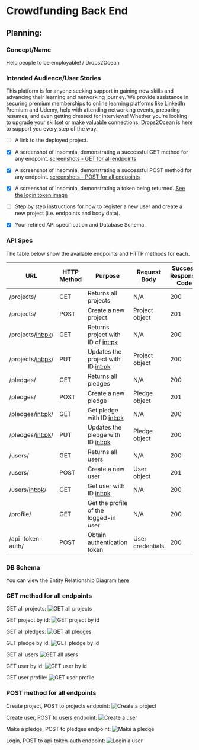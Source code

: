 # Crowdfunding Back End
  

## Planning:
### Concept/Name
  Help people to be employable!  / Drops2Ocean  

### Intended Audience/User Stories
  This platform is for anyone seeking support in gaining new skills and advancing their learning and networking journey. We provide assistance in securing premium memberships to online learning platforms like LinkedIn Premium and Udemy, help with attending networking events, preparing resumes, and even getting dressed for interviews! Whether you're looking to upgrade your skillset or make valuable connections, Drops2Ocean is here to support you every step of the way.
 


- [ ] A link to the deployed project.

- [X] A screenshot of Insomnia, demonstrating a successful GET method for any endpoint.
      [screenshots - GET for all endpoints](#get-method-for-all-endpoints)

- [X] A screenshot of Insomnia, demonstrating a successful POST method for any endpoint.
      [screenshots - POST for all endpoints](#post-method-for-all-endpoints)

- [X] A screenshot of Insomnia, demonstrating a token being returned. [See the login token image](#login-token-image)

      
- [ ] Step by step instructions for how to register a new user and create a new project (i.e. endpoints and body data).
- [X] Your refined API specification and Database Schema.


### API Spec
  The table below show the available endpoints and HTTP methods for each. 


| URL                        | HTTP Method | Purpose                               | Request Body  | Success Response Code | Authentication/Authorization               |
|----------------------------|-------------|---------------------------------------|---------------|-----------------------|--------------------------------------------|
| /projects/                | GET         | Returns all projects                  | N/A           | 200                   | N/A                                        |
| /projects/                | POST        | Create a new project                  | Project object| 201                   | Must be logged in                          |
| /projects/<int:pk>/       | GET         | Returns project with ID of <int:pk> | N/A           | 200                   | N/A                                        |
| /projects/<int:pk>/       | PUT         | Updates the project with ID <int:pk> | Project object| 200                   | Must be logged in, must be project owner   |
| /pledges/                 | GET         | Returns all pledges                   | N/A           | 200                   | N/A                                        |
| /pledges/                 | POST        | Create a new pledge                   | Pledge object | 201                   | Must be logged in, must not be the owner of the project |
| /pledges/<int:pk>/        | GET         | Get pledge with ID <int:pk>         | N/A           | 200                   | N/A                                        |
| /pledges/<int:pk>/        | PUT         | Updates the pledge with ID <int:pk> | Pledge object | 200                   | Must be logged in, must be the pledge owner |
| /users/                   | GET         | Returns all users                     | N/A           | 200                   | N/A                                        |
| /users/                   | POST        | Create a new user                     | User object   | 201                   | N/A                                        |
| /users/<int:pk>/          | GET         | Get user with ID <int:pk>           | N/A           | 200                   | Must be logged in, must be the user with ID |
| /profile/                 | GET         | Get the profile of the logged-in user | N/A           | 200                   | Must be logged in, must be the user with ID |
| /api-token-auth/          | POST        | Obtain authentication token           | User credentials | 200                 | N/A                                        |


### DB Schema
You can view the Entity Relationship Diagram [here]( https://viewer.diagrams.net/?tags=%7B%7D&lightbox=1&highlight=0000ff&edit=_blank&layers=1&nav=1&title=ERDcrowdfundingproject#R%3Cmxfile%3E%3Cdiagram%20name%3D%22Page-1%22%20id%3D%22etVU1-LtRZmNaajhlSJn%22%3E7Z1dc9o4FIZ%2FDZftIBsMviwk6X4k007SbbNXGRULUEe2XFkE6K9fyZ%2BAEmJlA3YtzWRaW8iyOeeVHuvYOvTcabj5yGC8vKEBIj2nH2x67kXPcfzhQPwrC7ZZgTcYZQULhoOsCFQFd%2FgXygv7eekKByjZq8gpJRzH%2B4UzGkVoxvfKIGN0vV9tTsn%2BWWO4QErB3QwStfQbDvgyKx07o6r8D4QXy%2BLMwPOzT0JYVM6%2FSbKEAV3vFLmXPXfKKOXZVriZIiJtV9glO%2B7qmU%2FLC2Mo4nUOuPnpr%2F%2BCP78Og9vvdxx8m1x%2BCd4NvayZR0hW%2BTf%2BJ0Esv2K%2BLcwgLj6Wmxx%2Bl0WThEPGc2%2B5fVEg7M8hjsSh7gVI9wmBcYLT6lnJEpPgGm7pihcNFXuTOd6g4DZzlqwr%2FHYtGpO7svG5aPwuvxj5MSR4EYntmfjq8owThhJxLdcw4XmNJQ9JvqnaKTfdI2IcbXaKcrt9RDREnG1Flc2%2BGLeFk%2FP9daUIMM7LljtqcL28EOYqXJRNV44SG7mvdPw2Uvx23Ge3UnqTJWX4l%2FQUyS2768d0f41DAiOhaRgcFE1o2odTf2BCppRQ6eyIRkjxt6wUMBp%2FgWyBeF4QUxzx1BDDifgTppn23w97Q3GtU7EPqn3xJ6szPqVRwpnQlWwDCfeukXTxhNM4b5SgedE%2Byw0vt79Tzmn4rAKO94WXdZELwa2rg5PJYKzI4PPfzwpBWIBjSG7FOAmjBcnclg6bsHLbE7590tqlhQ9Nf9hZqbDnnKQj3xIHARIdd7JeYo7uYjiTldYCHC912eOd4GWH7XjI1XRQ3lhlNe3WIBGjVAS56EKrKEgUr5fX%2BT%2BE4CtC%2BPOiYSEUo3RWd5IId%2BNocZ0d6R0oZdgWpWye79rDN1VOrebOIJ2CURYlL6Ckf0qUeE2jxAP1ZXCe8QMFuGjvtBwpe4DliOc8OR%2BIYIjaTpNW6MM4eozUO1BLj7PTw2%2BaHiP1%2FtMUepQ9wNJjrN5KxjBJ1pQF5tJDQx%2FG0cNzLT2apwdwmsaHNzAWH2UXsPjwhooKUAgxMZcdGuIwjx3qoyvLjvOzY9g4OzQehXWNHfXd1Xl2qHEInDwkqxix1bEH2t1HSH2NmIcQjaiFRcjJEDJuGiEjjUdgXUOIX9tdXUfISH0CNscs4Q%2BGP%2F2orxDjADJSH5dZgJwdIE7t9%2FFOBhCNOGbHAFJ2AQuQkRrFJNB4fmgIxDx%2BqBFPy4%2Fz82PQOD80Ypld48ewtrs6zw81khmIEz78ED0OBQYTpL5EjCPIWOO1TUuQkxFk1DRBxhoz0Y4RpOwCliBjdR6azkAIXeDIXIBoKMQ8gGi8emMBciqAuP3GAaIxFe0aQAa13dV5gKgTUfkYncP53GB81NeHefiwC9HbgI%2FGV6KPNdYBdQ0fdhl6aQr1hRqBDzjj%2BNHgJyAaAjGOH8XKtd0MFoz%2BkKl8jmLkABndz0EzAPldSBFyqj3in2rI923osR76NYaKsjv8PjlofDXyaFAOGt8GH0tTqMFHm4PmVUox7y7ABiHffBapj5LGc9D45sYgfRuDLE2hxiA55sTgCaSGOMxDhw1AtgAdjSeg8c2NP%2Fo2%2FliaQo0%2FBiiZMRxzTKOe45F86I72lOH9XMkszJk%2F3iWZQz5I2zOU%2BqGoILYW%2Bf89x%2FWzLZKVXGXNFhWMZZUNdj5rG1DE4iysmoRV8%2FluQN%2FcbJtVJ7C8An01eLqg0OCMNzrqMJAfNl9aG%2FjReM4b0Dc3YVrVCSw%2FQF%2BNmOJQ%2FqSNwQCxOdOOGMcmTWsDQBrPeAP65mZNqzqBBQjoP5k3jcbI4OVCOgIxECE2aVoLENJ8zpvyV%2FCMRIhNm1bpQI1lpmkLZgyJ%2FwKTOWJTpx2RjRr6tBw5P0caz30DgLnJ06pOYDkCgBrTnNEwJshsiGhIxECI2ARqbYBI4%2BlvAFADm1dNr0I5I0ZsErXKFmpkk64jk38CQEceBiLkid9QJyg48gzNLkBNfVV30C%2BnGCcY9W0ssh7%2BtUaL%2Bj9Y2JY1qOUbfWYuQq36geU%2FcNRwpF2G%2BjqtmHczUPDDAuXt5pOvAErjK1GBY3BQsuwElibAUYOSMBSnez49TUuI0g59GEgQG5FsA0EaX5AKHHN%2F06HqBJYgwFHjkTMahshshNiI5BHjaKxltwg5GUJasEzU0Yhvdo4h9R3WeYYU59ydhQj3bcVMJDGZIvUlYh5FXJuesxUUaX6xqKsR1OwaRdz6zzm7TxE1ppmsYtmJjH47QkMiBlLEpldrBUWaXzHqqrNSg96wc22StcoW6qy05MiDONRglNjkZ88bZ6BOYi1Kzo%2BSFqwcHahTU4NQUvYDixIwUKemcfbzL2aDREMjXQbJ8sfFp%2B1sGs%2Fvvoa3Hrz%2FFPCrdzXiWvL17eJ1OmFpzLe3iECZA%2Fay%2BiR76S7jCHD2%2FYSi4ANjqWsvb4V4vtAbGG2lQOTXQgVnRNtse7%2B786%2FceT8sdi82ux9eFDBCG8zvi1OJ7Z2jxF51kNwpjsm%2BZPpieiWHJ9%2FpTuiKzdAReQ3z2xReoO6FG5qjA1OZsW9XFmUhS%2B3%2BuH%2FNR7T3WQK3UrVTaC6H18A50Fv2XfOjKq0pDbkHDbmHDWW2UBp6K9HWCMG1XbT1BfiyrrIVKc3pCvj7cgDeK3U18PYbKl88OZOuarymeHZdgd9qMPRrizaDcnOi9fr7WmufZsUuozJTelVd3AItb2iAZI3%2FAA%3D%3D%3C%2Fdiagram%3E%3C%2Fmxfile%3E )


### GET method for all endpoints
GET all projects:
![GET all projects](screenshots/1-1-get-all-projects.png)

GET project by id:
![GET project by id](screenshots/1-2-get-project-by-id.png)

GET all pledges:
![GET all pledges](screenshots/1-3-get-all-pledges.png)

GET pledge by id:
![GET pledge by id](screenshots/1-4-get-pledge-by-id.png)

GET all users
![GET all users](screenshots/1-5-get-all-users.png)

GET user by id:
![GET user by id](screenshots/1-6-get-user-by-id.png)

GET user profile:
![GET user profile](screenshots/1-7-get-user-profile.png)

### POST method for all endpoints

Create project, POST to projects endpoint:
![Create a project](screenshots/2-1-create-project.png)

Create user, POST to users endpoint:
![Create a user](screenshots/2-2-create-user.png)

Make a pledge, POST to pledges endpoint:
![Make a pledge](screenshots/2-3-make-a-pledge.png)

Login, POST to api-token-auth endpoint:
<a name="login-token-image"></a>
![Login a user](screenshots/2-4-login-with-token.png)

